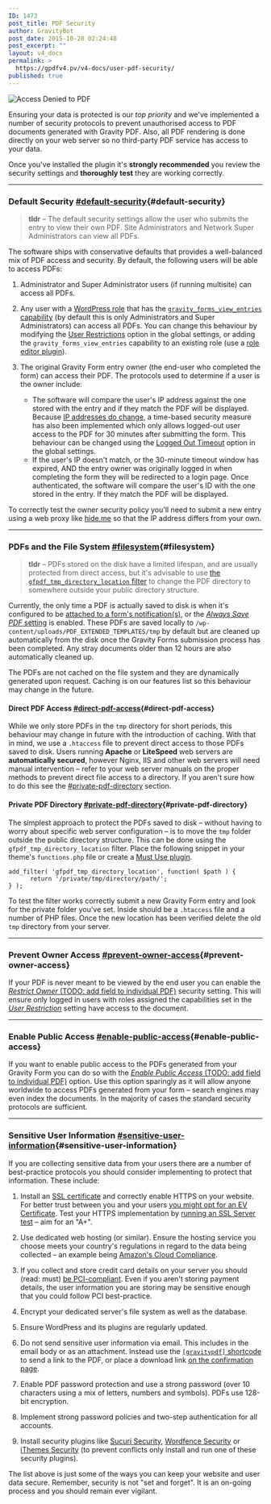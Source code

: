 ```yaml
---
ID: 1473
post_title: PDF Security
author: GravityBot
post_date: 2015-10-20 02:24:48
post_excerpt: ""
layout: v4_docs
permalink: >
  https://gpdfv4.pv/v4-docs/user-pdf-security/
published: true
---
```

![Access Denied to PDF](https://gpdfv4.pv/app/uploads/2015/10/access-denied.png) 

Ensuring your data is protected is our *top priority* and we've implemented a number of security protocols to prevent unauthorised access to PDF documents generated with Gravity PDF. Also, all PDF rendering is done directly on your web server so no third-party PDF service has access to your data. 

Once you've installed the plugin it's **strongly recommended** you review the security settings and **thoroughly test** they are working correctly.

---

### Default Security [#default-security](#default-security){#default-security}

> **tldr** – The default security settings allow the user who submits the entry to view their own PDF. Site Administrators and Network Super Administrators can view all PDFs.

The software ships with conservative defaults that provides a well-balanced mix of PDF access and security. By default, the following users will be able to access PDFs:

1. Administrator and Super Administrator users (if running multisite) can access all PDFs.

1. Any user with a [WordPress role](https://codex.wordpress.org/Roles_and_Capabilities) that has the [`gravity_forms_view_entries` capability](https://www.gravityhelp.com/documentation/article/role-management-guide/) (by default this is only Administrators and Super Administrators) can access all PDFs. You can change this behaviour by modifying the [User Restrictions](https://gpdfv4.pv/v4-docs/global-settings/#user-restriction) option in the global settings, or adding the `gravity_forms_view_entries` capability to an existing role (use a [role editor plugin](https://wordpress.org/plugins/user-role-editor/)).

1. The original Gravity Form entry owner (the end-user who completed the form) can access their PDF. The protocols used to determine if a user is the owner include:
    * The software will compare the user's IP address against the one stored with the entry and if they match the PDF will be displayed. Because [IP addresses do change](http://whatismyipaddress.com/keeps-changing), a time-based security measure has also been implemented which only allows logged-out user access to the PDF for 30 minutes after submitting the form. This behaviour can be changed using the [Logged Out Timeout](https://gpdfv4.pv/v4-docs/global-settings/#logged-out-timeout) option in the global settings.
    * If the user's IP doesn't match, or the 30-minute timeout window has expired, AND the entry owner was originally logged in when completing the form they will be redirected to a login page. Once authenticated, the software will compare the user's ID with the one stored in the entry. If they match the PDF will be displayed.

To correctly test the owner security policy you'll need to submit a new entry using a web proxy like [hide.me](https://hide.me/en/proxy) so that the IP address differs from your own.

---

### PDFs and the File System [#filesystem](#filesystem){#filesystem}

> **tldr** – PDFs stored on the disk have a limited lifespan, and are usually protected from direct access, but it's advisable to use [the `gfpdf_tmp_directory_location` filter](#) to change the PDF directory to somewhere outside your public directory structure.

Currently, the only time a PDF is actually saved to disk is when it's configured to be [attached to a form's notification(s)](https://gpdfv4.pv/v4-docs/setup-pdf/#notifications), or the [*Always Save PDF* setting](https://gpdfv4.pv/v4-docs/setup-pdf/#save-pdf) is enabled. These PDFs are saved locally to `/wp-content/uploads/PDF_EXTENDED_TEMPLATES/tmp` by default but are cleaned up automatically from the disk once the Gravity Forms submission process has been completed. Any stray documents older than 12 hours are also automatically cleaned up. 

The PDFs are not cached on the file system and they are dynamically generated upon request. Caching is on our features list so this behaviour may change in the future.

#### Direct PDF Access [#direct-pdf-access](#direct-pdf-access){#direct-pdf-access}

While we only store PDFs in the `tmp` directory for short periods, this behaviour may change in future with the introduction of caching. With that in mind, we use a `.htaccess` file to prevent direct access to those PDFs saved to disk. Users running **Apache** or **LiteSpeed** web servers are **automatically secured**, however Nginx, IIS and other web servers will need manual intervention – refer to your web server manuals on the proper methods to prevent direct file access to a directory. If you aren't sure how to do this see the [#private-pdf-directory](#private-pdf-directory) section.

#### Private PDF Directory [#private-pdf-directory](#private-pdf-directory){#private-pdf-directory}

The simplest approach to protect the PDFs saved to disk – without having to worry about specific web server configuration – is to move the `tmp` folder outside the public directory structure. This can be done using the `gfpdf_tmp_directory_location` filter. Place the following snippet in your theme's `functions.php` file or create a [Must Use plugin](https://codex.wordpress.org/Must_Use_Plugins).

```{.language-php}
add_filter( 'gfpdf_tmp_directory_location', function( $path ) {
      return '/private/tmp/directory/path/';
} );
```

To test the filter works correctly submit a new Gravity Form entry and look for the private folder you've set. Inside should be a `.htaccess` file and a number of PHP files. Once the new location has been verified delete the old `tmp` directory from your server.

---

### Prevent Owner Access [#prevent-owner-access](#prevent-owner-access){#prevent-owner-access}

If your PDF is never meant to be viewed by the end user you can enable the [*Restrict Owner* (TODO: add field to individual PDF)](#) security setting. This will ensure only logged in users with roles assigned the capabilities set in the [*User Restriction*](https://gpdfv4.pv/v4-docs/global-settings/#user-restriction) setting have access to the document.

---

### Enable Public Access [#enable-public-access](#enable-public-access){#enable-public-access}

If you want to enable public access to the PDFs generated from your Gravity Form you can do so with the [*Enable Public Access* (TODO: add field to individual PDF)](#) option. Use this option sparingly as it will allow anyone worldwide to access PDFs generated from your form – search engines may even index the documents. In the majority of cases the standard security protocols are sufficient.

---

### Sensitive User Information [#sensitive-user-information](#sensitive-user-information){#sensitive-user-information}

If you are collecting sensitive data from your users there are a number of best-practice protocols you should consider implementing to protect that information. These include:

1. Install an [SSL certificate](https://www.namecheap.com/support/knowledgebase/article.aspx/786/38/what-is-an-ssl-certificate-and-what-is-it-used-for) and correctly enable HTTPS on your website. For better trust between you and your users [you might opt for an EV Certificate](https://www.namecheap.com/security/ssl-certificates/extended-validation.aspx). Test your HTTPS implementation by [running an SSL Server test](https://www.ssllabs.com/ssltest/) – aim for an "A+".

1. Use dedicated web hosting (or similar). Ensure the hosting service you choose meets your country's regulations in regard to the data being collected – an example being [Amazon's Cloud Compliance](http://aws.amazon.com/compliance/).

1. If you collect and store credit card details on your server you should (read: must) [be PCI-compliant](https://www.pcisecuritystandards.org/merchants/). Even if you aren't storing payment details, the user information you are storing may be sensitive enough that you could follow PCI best-practice.

1. Encrypt your dedicated server's file system as well as the database.

1. Ensure WordPress and its plugins are regularly updated.

1. Do not send sensitive user information via email. This includes in the email body or as an attachment. Instead use the [`[gravitypdf]` shortcode](https://gpdfv4.pv/v4-docs/shortcodes/#notifications) to send a link to the PDF, or place a download link [on the confirmation page](https://gpdfv4.pv/v4-docs/shortcodes/#confirmation).

1. Enable PDF password protection and use a strong password (over 10 characters using a mix of letters, numbers and symbols). PDFs use 128-bit encryption.

1. Implement strong password policies and two-step authentication for all accounts.

1. Install security plugins like [Sucuri Security](https://wordpress.org/plugins/sucuri-scanner/), [Wordfence Security](https://wordpress.org/plugins/wordfence/) or [iThemes Security](https://wordpress.org/plugins/better-wp-security/) (to prevent conflicts only install and run one of these security plugins).

The list above is just some of the ways you can keep your website and user data secure. Remember, security is not "set and forget". It is an on-going process and you should remain ever vigilant.
